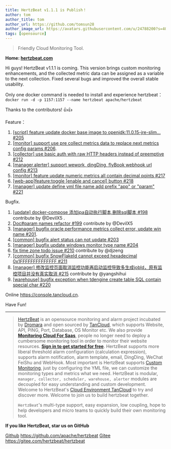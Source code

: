 ```yaml
---
title: HertzBeat v1.1.1 is Publish！   
author: tom  
author_title: tom   
author_url: https://github.com/tomsun28  
author_image_url: https://avatars.githubusercontent.com/u/24788200?s=400&v=4  
tags: [opensource]
---
```


> Friendly Cloud Monitoring Tool.

**Home: [hertzbeat.com](https://hertzbeat.com)**

Hi guys! HertzBeat v1.1.1 is coming. This version brings custom monitoring enhancements, and the collected metric data can be assigned as a variable to the next collection. Fixed several bugs and improved the overall stable usability.

Only one docker command is needed to install and experience hertzbeat：
`docker run -d -p 1157:1157 --name hertzbeat apache/hertzbeat`

Thanks to the contributors! 👍👍

Feature：

1. [[script] feature update docker base image to openjdk:11.0.15-jre-slim… #205](https://github.com/apache/hertzbeat/pull/205)
2. [[monitor] support use pre collect metrics data to replace next metrics config params #206](https://github.com/apache/hertzbeat/pull/206).
3. [[collector] use basic auth with raw HTTP headers instead of preemptive #212](https://github.com/apache/hertzbeat/pull/212)
4. [[manager,alerter] support wework, dingDing, flyBook webhook url config #213](https://github.com/apache/hertzbeat/pull/213)
5. [[monitor] feature update numeric metrics all contain decimal points #217](https://github.com/apache/hertzbeat/pull/217)
6. [[web-app]feature:toggle [enable and cancel] button #218](https://github.com/apache/hertzbeat/pull/218)
7. [[manager] update define yml file name add prefix "app" or "param" #221](https://github.com/apache/hertzbeat/pull/221)

Bugfix.

1. [[update] docker-compose 添加jpa自动执行脚本,删除sql脚本 #198](https://github.com/apache/hertzbeat/pull/198) contribute by @DevilX5  .
2. [Doc#param names refactor #199](https://github.com/apache/hertzbeat/pull/199) contribute by @DevilX5
3. [[manager] bugfix oracle performance metrics collect error, update win name #201](https://github.com/apache/hertzbeat/pull/201).
4. [[common] bugfix alert status can not update #203](https://github.com/apache/hertzbeat/pull/203)
5. [[manager] bugfix update windows monitor type name #204](https://github.com/apache/hertzbeat/pull/204)
6. [fix time zone todo issue #210](https://github.com/apache/hertzbeat/pull/210) contribute by @djzeng
7. [[common] bugfix SnowFlakeId cannot exceed hexadecimal 0x1FFFFFFFFFFFFFF #211](https://github.com/apache/hertzbeat/pull/211)
8. [[manager] 修改监控页面取消监控功能再启动监控导致多生成jobId，原有监控项目并没有真实取消 #215](https://github.com/apache/hertzbeat/pull/215) contribute by @yangshihui
9. [[warehouse] bugfix exception when tdengine create table SQL contain special char #220](https://github.com/apache/hertzbeat/pull/220)

Online <https://console.tancloud.cn>.

Have Fun!

----

> [HertzBeat](https://github.com/apache/hertzbeat) is an opensource monitoring and alarm project incubated by [Dromara](https://dromara.org) and open sourced by [TanCloud](https://tancloud.cn), which supports Website, API, PING, Port, Database, OS Monitor etc.
> We also provide **[Monitoring Cloud For Saas](https://console.tancloud.cn)**, people no longer need to deploy a cumbersome monitoring tool in order to monitor their website resources. **[Sign in to get started for free](https://console.tancloud.cn)**.
> HertzBeat supports more liberal threshold alarm configuration (calculation expression), supports alarm notification, alarm template, email, DingDing, WeChat FeiShu and WebHook.
> Most important is HertzBeat supports [Custom Monitoring](https://hertzbeat.apache.org/docs/advanced/extend-point), just by configuring the YML file, we can customize the monitoring types and metrics what we need.
> HertzBeat is modular, `manager, collector, scheduler, warehouse, alerter` modules are decoupled for easy understanding and custom development.  
> Welcome to HertzBeat's [Cloud Environment TanCloud](https://console.tancloud.cn) to try and discover more.
> Welcome to join us to build hertzbeat together.
>
> `HertzBeat`'s multi-type support, easy expansion, low coupling, hope to help developers and micro teams to quickly build their own monitoring tool.

**If you like HertzBeat, star us on GitHub**

[Github](https://github.com/apache/hertzbeat) <https://github.com/apache/hertzbeat>
[Gitee](https://gitee.com/hertzbeat/hertzbeat) <https://gitee.com/hertzbeat/hertzbeat>
